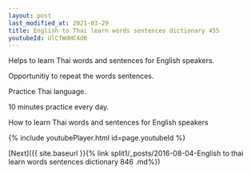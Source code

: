 ```yaml
---
layout: post
last_modified_at: 2021-03-29
title: English to Thai learn words sentences dictionary 455 
youtubeId: UlCfWdHC4d0
---
```

 
 
Helps to learn Thai words and sentences for English speakers.

Opportunitiy to repeat the words sentences. 

Practice Thai language. 
 
10 minutes practice every day. 
 
How to learn Thai words and sentences for English speakers 
 
{% include youtubePlayer.html id=page.youtubeId %}
 
 
[Next]({{ site.baseurl }}{% link  split1/_posts/2016-08-04-English to thai learn words sentences dictionary 846 .md%})
 
